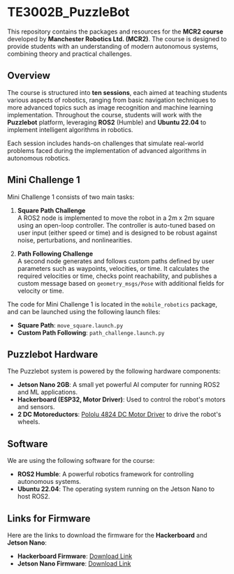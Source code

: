 # TE3002B_PuzzleBot
This repository contains the packages and resources for the **MCR2 course** developed by **Manchester Robotics Ltd. (MCR2)**. The course is designed to provide students with an understanding of modern autonomous systems, combining theory and practical challenges.

## Overview

The course is structured into **ten sessions**, each aimed at teaching students various aspects of robotics, ranging from basic navigation techniques to more advanced topics such as image recognition and machine learning implementation. Throughout the course, students will work with the **Puzzlebot** platform, leveraging **ROS2** (Humble) and **Ubuntu 22.04** to implement intelligent algorithms in robotics.

Each session includes hands-on challenges that simulate real-world problems faced during the implementation of advanced algorithms in autonomous robotics.

## Mini Challenge 1

Mini Challenge 1 consists of two main tasks:

1. **Square Path Challenge**  
   A ROS2 node is implemented to move the robot in a 2m x 2m square using an open-loop controller. The controller is auto-tuned based on user input (either speed or time) and is designed to be robust against noise, perturbations, and nonlinearities.

2. **Path Following Challenge**  
   A second node generates and follows custom paths defined by user parameters such as waypoints, velocities, or time. It calculates the required velocities or time, checks point reachability, and publishes a custom message based on `geometry_msgs/Pose` with additional fields for velocity or time.

The code for Mini Challenge 1 is located in the `mobile_robotics` package, and can be launched using the following launch files:
- **Square Path**: `move_square.launch.py`
- **Custom Path Following**: `path_challenge.launch.py`

## Puzzlebot Hardware

The Puzzlebot system is powered by the following hardware components:

- **Jetson Nano 2GB**: A small yet powerful AI computer for running ROS2 and ML applications.
- **Hackerboard (ESP32, Motor Driver)**: Used to control the robot's motors and sensors.
- **2 DC Motoreductors**: [Pololu 4824 DC Motor Driver](https://www.pololu.com/product/4824) to drive the robot's wheels.

## Software

We are using the following software for the course:

- **ROS2 Humble**: A powerful robotics framework for controlling autonomous systems.
- **Ubuntu 22.04**: The operating system running on the Jetson Nano to host ROS2.

## Links for Firmware

Here are the links to download the firmware for the **Hackerboard** and **Jetson Nano**:

- **Hackerboard Firmware**: [Download Link](https://tecmx-my.sharepoint.com/personal/mario_mtz_tec_mx/_layouts/15/onedrive.aspx?id=%2Fpersonal%2Fmario%5Fmtz%5Ftec%5Fmx%2FDocuments%2Fpuzzlebot%5Ffirmware&ga=1)  
- **Jetson Nano Firmware**: [Download Link](https://manchesterrobotics-my.sharepoint.com/personal/mario_mtz_manchester-robotics_com/_layouts/15/onedrive.aspx?id=%2Fpersonal%2Fmario%5Fmtz%5Fmanchester%2Drobotics%5Fcom%2FDocuments%2FManchester%20Robotics%2FTeaching%20and%20learning%2FCourses%2FCADI%20ROS2%2FCADI%20%2D%20Invierno%2FActivities%2Fjetson%5F2gb%5Fubuntu20%2Ezip&parent=%2Fpersonal%2Fmario%5Fmtz%5Fmanchester%2Drobotics%5Fcom%2FDocuments%2FManchester%20Robotics%2FTeaching%20and%20learning%2FCourses%2FCADI%20ROS2%2FCADI%20%2D%20Invierno%2FActivities&ga=1)
